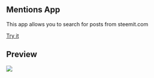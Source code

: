 ## Mentions App
This app allows you to search for posts from steemit.com

[Try it](https://mentions.steemdata.com)

## Preview
![](http://i.imgur.com/JqhGlmf.png)